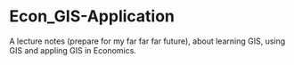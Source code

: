 # Econ_GIS-Application
A lecture notes (prepare for my far far far future), about learning GIS, using GIS and appling GIS in Economics.
